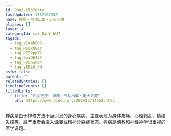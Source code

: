 ```yaml
---
id: 0803-kl678rtv
lastUpdated: 1757167352
name: 禅病・气功出偏・走火入魔
aliases: []
layer: 4
categoryId: cat_8abY-bU7
tagIds:
  - tag_aE4WbEDS
  - tag_M5OxQGqr
  - tag_dE92ppTk
  - tag_5uiQ64t5
  - tag_F0Snwko4
  - tag_yEEL0_kW
nsfw: false
parent: ""
relatedEntries: []
timelineEvents: []
titledLinks:
  - title: "相关链接: 禅病・气功出偏・走火入魔"
    url: https://www.jcedu.org/200912/14662.html
---
```


禅病是由于禅修方法不当引发的身心疾病，主要表现为身体疼痛、心理错乱、情绪失控等，最严重者会进入谵妄或精神分裂症状态。禅病是佛教和神经神学很重视的医学课题。